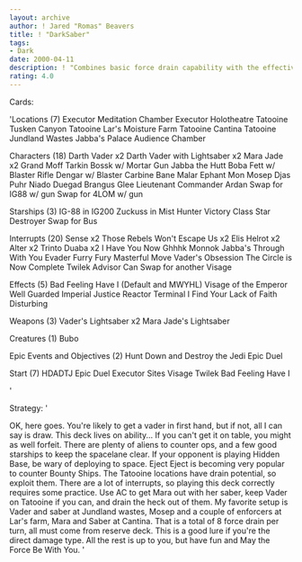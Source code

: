 ```yaml
---
layout: archive
author: ! Jared "Romas" Beavers
title: ! "DarkSaber"
tags:
- Dark
date: 2000-04-11
description: ! "Combines basic force drain capability with the effective power of Hunt Down and Destroy the Jedi"
rating: 4.0
---
```

Cards: 

'Locations (7)
Executor Meditation Chamber
Executor Holotheatre
Tatooine Tusken Canyon
Tatooine Lar's Moisture Farm
Tatooine Cantina
Tatooine Jundland Wastes
Jabba's Palace Audience Chamber

Characters (18)
Darth Vader x2
Darth Vader with Lightsaber x2
Mara Jade x2
Grand Moff Tarkin
Bossk w/ Mortar Gun
Jabba the Hutt
Boba Fett w/ Blaster Rifle
Dengar w/ Blaster Carbine
Bane Malar
Ephant Mon
Mosep
Djas Puhr
Niado Duegad
Brangus Glee
Lieutenant Commander Ardan
 Swap for IG88 w/ gun
 Swap for 4LOM w/ gun

Starships (3)
IG-88 in IG200
Zuckuss in Mist Hunter
Victory Class Star Destroyer
Swap for Bus

Interrupts (20)
Sense x2
Those Rebels Won't Escape Us x2
Elis Helrot x2
Alter x2
Trinto Duaba x2
I Have You Now
Ghhhk
Monnok
Jabba's Through With You
Evader
Furry Fury
Masterful Move
Vader's Obsession
The Circle is Now Complete
Twilek Advisor
 Can Swap for another Visage

Effects (5)
Bad Feeling Have I (Default and MWYHL)
Visage of the Emperor
Well Guarded
Imperial Justice
Reactor Terminal
I Find Your Lack of Faith Disturbing

Weapons (3)
Vader's Lightsaber x2
Mara Jade's Lightsaber

Creatures (1)
Bubo

Epic Events and Objectives (2)
Hunt Down and Destroy the Jedi
Epic Duel

Start (7)
HDADTJ
Epic Duel
Executor Sites
Visage
Twilek
Bad Feeling Have I

'

Strategy: '

 OK, here goes. You're likely to get a vader in first hand, but if not, all I can say is draw. This deck lives on ability... If you can't get it on table, you might as well forfeit. There are plenty of aliens to counter ops, and a few good starships to keep the spacelane clear. If your opponent is playing Hidden Base, be wary of deploying to space. Eject Eject is becoming very popular to counter Bounty Ships. The Tatooine locations have drain potential, so exploit them. There are a lot of interrupts, so playing this deck correctly requires some practice. Use AC to get Mara out with her saber, keep Vader on Tatooine if you can, and drain the heck out of them. My favorite setup is Vader and saber at Jundland wastes, Mosep and a couple of enforcers at Lar's farm, Mara and Saber at Cantina. That is a total of 8 force drain per turn, all must come from reserve deck. This is a good lure if you're the direct damage type. All the rest is up to you, but have fun and May the Force Be With You. '